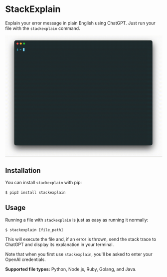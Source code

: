# StackExplain

Explain your error message in plain English using ChatGPT. Just run your file with the `stackexplain` command.

![Demo](demo.gif)

## Installation

You can install `stackexplain` with pip:

`$ pip3 install stackexplain`

## Usage

Running a file with `stackexplain` is just as easy as running it normally:

`$ stackexplain [file_path]`

This will execute the file and, if an error is thrown, send the stack trace to ChatGPT and display its explanation in your terminal.

Note that when you first use `stackexplain`, you'll be asked to enter your OpenAI credentials. 

__Supported file types:__ Python, Node.js, Ruby, Golang, and Java.
